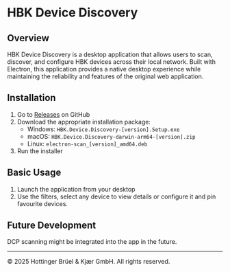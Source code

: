 # HBK Device Discovery

## Overview

HBK Device Discovery is a desktop application that allows users to scan, discover, and configure HBK devices across their local network. Built with Electron, this application provides a native desktop experience while maintaining the reliability and features of the original web application.

## Installation

1. Go to [Releases](https://github.com/HBM/electron-scan/releases) on GitHub
2. Download the appropriate installation package:
   - Windows: `HBK.Device.Discovery-[version].Setup.exe`
   - macOS: `HBK.Device.Discovery-darwin-arm64-[version].zip`
   - Linux: `electron-scan_[version]_amd64.deb`
3. Run the installer

## Basic Usage

1. Launch the application from your desktop
2. Use the filters, select any device to view details or configure it and pin favourite devices.

## Future Development

DCP scanning might be integrated into the app in the future.

---

© 2025 Hottinger Brüel & Kjær GmbH. All rights reserved.

